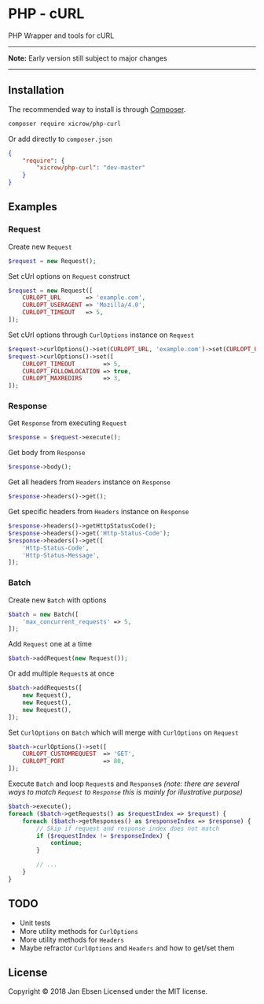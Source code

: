 # PHP - cURL
PHP Wrapper and tools for cURL

---

**Note:** Early version still subject to major changes

---

## Installation
The recommended way to install is through [Composer](https://getcomposer.org/).
```bash
composer require xicrow/php-curl
```

Or add directly to `composer.json`
```json
{
    "require": {
        "xicrow/php-curl": "dev-master"
    }
}
```

## Examples

### Request
Create new `Request`
```php
$request = new Request();
```

Set cUrl options on `Request` construct
```php
$request = new Request([
    CURLOPT_URL       => 'example.com',
    CURLOPT_USERAGENT => 'Mozilla/4.0',
    CURLOPT_TIMEOUT   => 5,
]);
```

Set cUrl options through `CurlOptions` instance on `Request`
```php
$request->curlOptions()->set(CURLOPT_URL, 'example.com')->set(CURLOPT_USERAGENT, 'Mozilla/4.0');
$request->curlOptions()->set([
    CURLOPT_TIMEOUT        => 5,
    CURLOPT_FOLLOWLOCATION => true,
    CURLOPT_MAXREDIRS      => 3,
]);
```

### Response
Get `Response` from executing `Request`
```php
$response = $request->execute();
```

Get body from `Response`
```php
$response->body();
```

Get all headers from `Headers` instance on `Response`
```php
$response->headers()->get();
```

Get specific headers from `Headers` instance on `Response`
```php
$response->headers()->getHttpStatusCode();
$response->headers()->get('Http-Status-Code');
$response->headers()->get([
    'Http-Status-Code',
    'Http-Status-Message',
]);
```

### Batch
Create new `Batch` with options
```php
$batch = new Batch([
    'max_concurrent_requests' => 5,
]);
```

Add `Request` one at a time
```php
$batch->addRequest(new Request());
```

Or add multiple `Request`s at once
```php
$batch->addRequests([
    new Request(),
    new Request(),
    new Request(),
]);
```

Set `CurlOptions` on `Batch` which will merge with `CurlOptions` on `Request`
```php
$batch->curlOptions()->set([
    CURLOPT_CUSTOMREQUEST  => 'GET',
    CURLOPT_PORT           => 80,
]);
```

Execute `Batch` and loop `Request`s and `Response`s *(note: there are several ways to match `Request` to `Response` this is mainly for illustrative purpose)*
```php
$batch->execute();
foreach ($batch->getRequests() as $requestIndex => $request) {
    foreach ($batch->getResponses() as $responseIndex => $response) {
        // Skip if request and response index does not match
        if ($requestIndex != $responseIndex) {
            continue;
        }

        // ...
    }
}
```

## TODO
- Unit tests
- More utility methods for `CurlOptions`
- More utility methods for `Headers`
- Maybe refractor `CurlOptions` and `Headers` and how to get/set them

## License
Copyright &copy; 2018 Jan Ebsen
Licensed under the MIT license.
